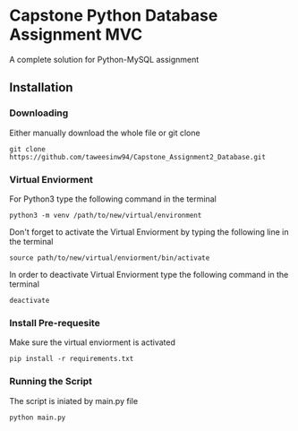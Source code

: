 # Capstone Python Database Assignment MVC
A complete solution for Python-MySQL assignment
## Installation

### Downloading
Either manually download the whole file or git clone
```
git clone https://github.com/taweesinw94/Capstone_Assignment2_Database.git
```

### Virtual Enviorment
For Python3 type the following command in the terminal
```
python3 -m venv /path/to/new/virtual/environment
```
Don't forget to activate the Virtual Enviorment by typing the following line in the terminal
```
source path/to/new/virtual/enviorment/bin/activate
```
In order to deactivate Virtual Enviorment type the following command in the terminal
```
deactivate
```
### Install Pre-requesite
Make sure the virtual enviorment is activated
```
pip install -r requirements.txt 
```

### Running the Script
The script is iniated by main.py file
```
python main.py
```
